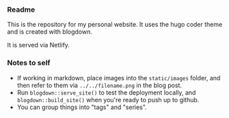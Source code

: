 ### Readme

This is the repository for my personal website. It uses the hugo coder theme and is created with blogdown. 

It is served via Netlify.

### Notes to self

- If working in markdown, place images into the `static/images` folder, and then refer to them via `../../filename.png` in the blog post.
- Run `blogdown::serve_site()` to test the deployment locally, and `blogdown::build_site()` when you're ready to push up to github. 
- You can group things into "tags" and "series". 